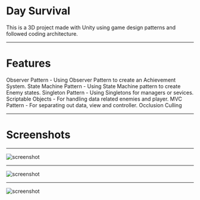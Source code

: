 # Day Survival
This is a 3D project made with Unity  using game design patterns and followed coding architecture.
___
# Features
Observer Pattern - Using Observer Pattern to create an Achievement System.
State Machine Pattern - Using State Machine pattern to create Enemy states.
Singleton Pattern - Using Singletons for managers or sevices.
Scriptable Objects - For handling data related enemies and player. 
MVC Pattern - For separating out data, view and controller.
Occlusion Culling 
___
# Screenshots
___
![screenshot](/Screenshots/1.png)
___
![screenshot](/Screenshots/2.png)
___
![screenshot](/Screenshots/3.png)
 

